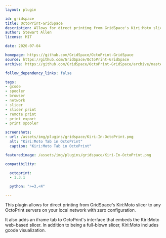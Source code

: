 ```yaml
---
layout: plugin

id: gridspace
title: OctoPrint-GridSpace
description: Allows for direct printing from GridSpace's Kiri:Moto slicer
author: Stewart Allen
license: MIT

date: 2020-07-04

homepage: https://github.com/GridSpace/OctoPrint-GridSpace
source: https://github.com/GridSpace/OctoPrint-GridSpace
archive: https://github.com/GridSpace/OctoPrint-GridSpace/archive/master.zip

follow_dependency_links: false

tags:
- gcode
- spooler
- browser
- network
- slicer
- slicer print
- remote print
- print export
- print spooler

screenshots:
- url: /assets/img/plugins/gridspace/Kiri-In-OctoPrint.png
  alt: "Kiri:Moto Tab in OctoPrint"
  caption: "Kiri:Moto Tab in OctoPrint"

featuredimage: /assets/img/plugins/gridspace/Kiri-In-OctoPrint.png

compatibility:

  octoprint:
  - 1.3.1

  python: ">=3,<4"

---
```


This plugin allows for direct printing from GridSpace's Kiri:Moto slicer
to any OctoPrint servers on your local network with zero configuration.

It also adds an iframe tab to OctoPrint's interface that embeds the
Kiri:Moto web-based slicer. In addition to being a full-blown slicer,
Kiri:Moto includes gcode visualization.
